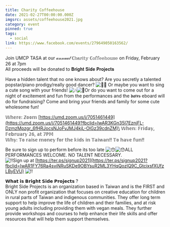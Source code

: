 ```yaml
---
title: Charity Coffeehouse
date: 2021-02-27T00:00:00.000Z
imgsrc: assets/coffeehouse2021.jpg
category: event
pinned: true
tags: 
  - social
link: https://www.facebook.com/events/279649050163562/
---
```

Join UMCP TASA at our 𝒶𝓃𝓃𝓊𝒶𝓁 ℂ𝕙𝕒𝕣𝕚𝕥𝕪 ℂ𝕠𝕗𝕗𝕖𝕖𝕙𝕠𝕦𝕤𝕖 on Friday, February 26 at 7pm\
All proceeds will be donated to 𝐁𝐫𝐢𝐠𝐡𝐭 𝐒𝐢𝐝𝐞 𝐏𝐫𝐨𝐣𝐞𝐜𝐭𝐬

Have a hidden talent that no one knows about? Are you secretly a talented popstar/piano prodigy/really good dancer? ![💃🏻](https://static.xx.fbcdn.net/images/emoji.php/v9/t2/1/16/1f483_1f3fb.png) Or maybe you want to sing a cute song with your friends! ![🎶](https://static.xx.fbcdn.net/images/emoji.php/v9/t1f/1/16/1f3b6.png)![🎤](https://static.xx.fbcdn.net/images/emoji.php/v9/t7e/1/16/1f3a4.png)Or do you want to come out for a night of excitement and fun from the performances and the 𝖉𝖆𝖗𝖊𝖘 eboard will do for fundraising? Come and bring your friends and family for some cute wholesome fun!

𝕎𝕙𝕖𝕣𝕖: ℤ𝕠𝕠𝕞 [https://umd.zoom.us/j/7051461449](https://umd.zoom.us/j/7051461449?fbclid=IwAR3KGn35I7EznjFL-DzmzMpzgr_6fHRJocsNJoFvJMJ4kjL-OlGz39cdnZM)\
𝕎𝕙𝕖𝕟: 𝔽𝕣𝕚𝕕𝕒𝕪, 𝔽𝕖𝕓𝕣𝕦𝕒𝕣𝕪 𝟚𝟞, 𝕒𝕥 𝟟ℙ𝕄\
𝕎𝕙𝕪: 𝕋𝕠 𝕣𝕒𝕚𝕤𝕖 𝕞𝕠𝕟𝕖𝕪 𝕗𝕠𝕣 𝕥𝕙𝕖 𝕜𝕚𝕕𝕤 𝕚𝕟 𝕋𝕒𝕚𝕨𝕒𝕟!! 𝕋𝕠 𝕙𝕒𝕧𝕖 𝕗𝕦𝕟!!

Be sure to sign up to perform before its too late ![😯](https://static.xx.fbcdn.net/images/emoji.php/v9/t42/1/16/1f62f.png)![😯](https://static.xx.fbcdn.net/images/emoji.php/v9/t42/1/16/1f62f.png)ALL PERFORMANCES WELCOME. NO TALENT NECESSARY.\
![‼️](https://static.xx.fbcdn.net/images/emoji.php/v9/t77/1/16/203c.png)Sign up at [https://ter.ps/signup2021](https://ter.ps/signup2021?fbclid=IwAR1FY76Ra4sviNRuSKDe9OBYsuR2ML3YHqQozlQ9C_GtcixsfXUfzLByEVU) ![‼️](https://static.xx.fbcdn.net/images/emoji.php/v9/t77/1/16/203c.png)

𝗪𝗵𝗮𝘁 𝗶𝘀 𝗕𝗿𝗶𝗴𝗵𝘁 𝗦𝗶𝗱𝗲 𝗣𝗿𝗼𝗷𝗲𝗰𝘁𝘀 ?\
Bright Side Projects is an organization based in Taiwan and is the FIRST and ONLY non profit organization that focuses on creative education for children in rural parts of Taiwan and indigenous communities. They offer long term support to help improve the life of children and their families, and at risk young adults including providing them with vegan meals. They further provide workshops and courses to help enhance their life skills and offer resources that will help them support themselves.